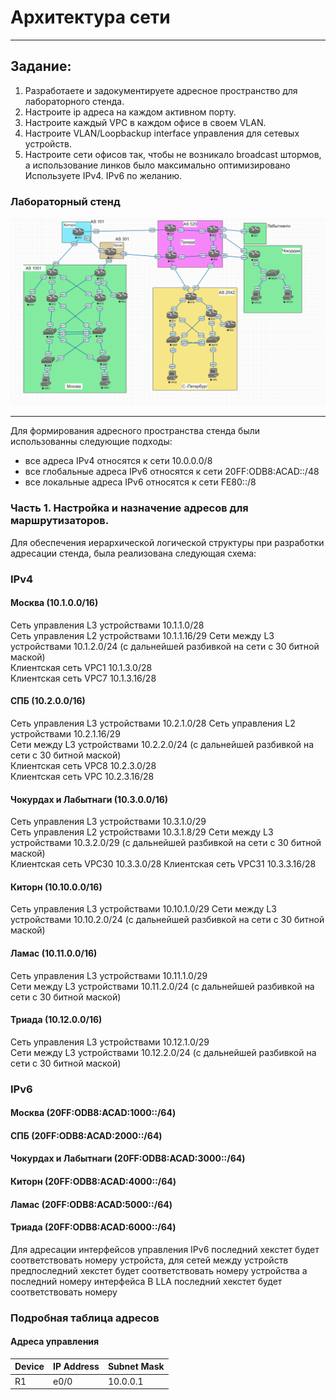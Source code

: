 # Архитектура сети  
______  
## Задание:
1. Разработаете и задокументируете адресное пространство для лабораторного стенда.  
2. Настроите ip адреса на каждом активном порту.  
3. Настроите каждый VPC в каждом офисе в своем VLAN.
4. Настроите VLAN/Loopbackup interface управления для сетевых устройств.  
5. Настроите сети офисов так, чтобы не возникало broadcast штормов, а использование линков было максимально оптимизировано
Используете IPv4. IPv6 по желанию.  
### Лабораторный стенд
  ![scheme](https://github.com/Alnor23/OTUS_NETWORK/blob/main/labs/lab4_netarch/screenshorts/main_scheme.png)
______
  Для формирования адресного пространства стенда были использованны следующие подходы:
   - все адреса IPv4 относятся к сети 10.0.0.0/8
   - все глобальные адреса IPv6 относятся к сети 20FF:ODB8:ACAD::/48
   - все локальные адреса IPv6 относятся к сети FE80::/8
  
### Часть 1. Настройка и назначение адресов для маршрутизаторов.
Для обеспечения иерархической логической структуры при разработки адресации стенда, была реализована следующая схема:
### IPv4
  #### Москва  (10.1.0.0/16)
  Сеть управления L3 устройствами 10.1.1.0/28  
  Сеть управления L2 устройствами 10.1.1.16/29 
  Сети между L3 устройствами 10.1.2.0/24 (c дальнейшей разбивкой на сети с 30 битной маской)  
  Клиентская сеть VPC1 10.1.3.0/28  
  Клиентская сеть VPC7 10.1.3.16/28  
  #### СПБ (10.2.0.0/16)
  Сеть управления L3 устройствами 10.2.1.0/28 
  Сеть управления L2 устройствами 10.2.1.16/29  
  Сети между L3 устройствами 10.2.2.0/24 (c дальнейшей разбивкой на сети с 30 битной маской)  
  Клиентская сеть VPC8 10.2.3.0/28   
  Клиентская сеть VPC 10.2.3.16/28 
  #### Чокурдах  и Лабытнаги (10.3.0.0/16)
  Сеть управления L3 устройствами 10.3.1.0/29  
  Сеть управления L2 устройствами 10.3.1.8/29 
  Сети между L3 устройствами  10.3.2.0/29 (c дальнейшей разбивкой на сети с 30 битной маской)  
  Клиентская сеть VPC30  10.3.3.0/28
  Клиентская сеть VPC31  10.3.3.16/28 
  #### Киторн  (10.10.0.0/16)
  Сеть управления L3 устройствами  10.10.1.0/29 
  Сети между L3 устройствами  10.10.2.0/24 (c дальнейшей разбивкой на сети с 30 битной маской)  
  #### Ламас  (10.11.0.0/16)
  Сеть управления L3 устройствами  10.11.1.0/29  
  Сети между L3 устройствами  10.11.2.0/24 (c дальнейшей разбивкой на сети с 30 битной маской)  
  #### Триада  (10.12.0.0/16)
  Сеть управления L3 устройствами 10.12.1.0/29  
  Сети между L3 устройствами  10.12.2.0/24 (c дальнейшей разбивкой на сети с 30 битной маской)  
### IPv6  
  #### Москва (20FF:ODB8:ACAD:1000::/64) 
  #### СПБ (20FF:ODB8:ACAD:2000::/64)
  #### Чокурдах  и Лабытнаги (20FF:ODB8:ACAD:3000::/64)  
  #### Киторн (20FF:ODB8:ACAD:4000::/64)    
  #### Ламас (20FF:ODB8:ACAD:5000::/64)    
  #### Триада (20FF:ODB8:ACAD:6000::/64)   
  Для адресации интерфейсов управления IPv6 последний хекстет будет соответствовать номеру устройста, для сетей между устройств предпоследний хекстет будет соответствовать номеру устройства а последний номеру интерфейса
  В LLA последний хекстет будет соответствовать номеру
### Подробная таблица адресов
#### Адреса управления  
Device | IP Address  | Subnet Mask 
-------|-------------|-------------
R1  | e0/0  | 10.0.0.1  


